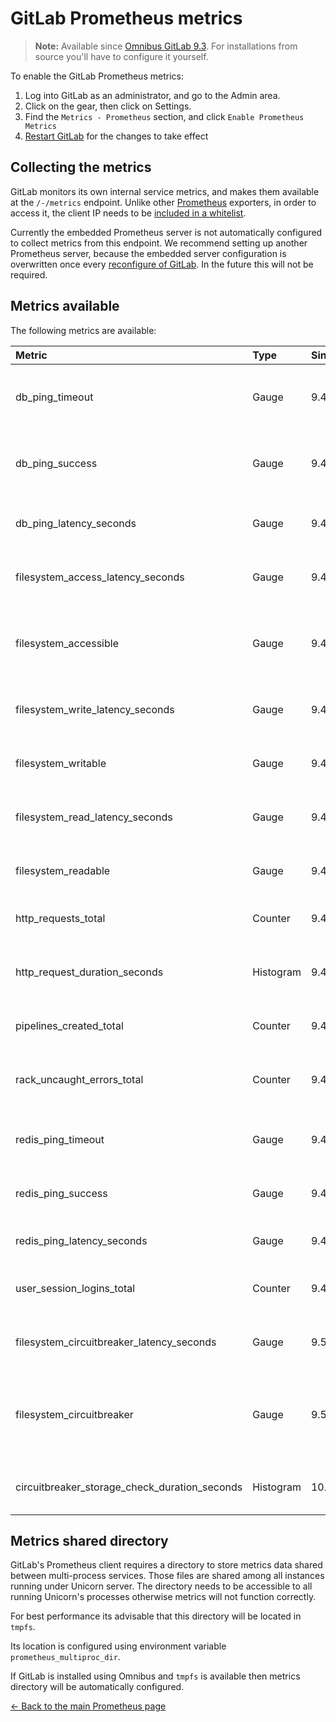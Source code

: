 # GitLab Prometheus metrics

>**Note:**
Available since [Omnibus GitLab 9.3][29118]. For
installations from source you'll have to configure it yourself.

To enable the GitLab Prometheus metrics:

1. Log into GitLab as an administrator, and go to the Admin area.
1. Click on the gear, then click on Settings.
1. Find the `Metrics - Prometheus` section, and click `Enable Prometheus Metrics`
1. [Restart GitLab][restart] for the changes to take effect

## Collecting the metrics

GitLab monitors its own internal service metrics, and makes them available at the
`/-/metrics` endpoint. Unlike other [Prometheus] exporters, in order to access
it, the client IP needs to be [included in a whitelist][whitelist].

Currently the embedded Prometheus server is not automatically configured to
collect metrics from this endpoint. We recommend setting up another Prometheus
server, because the embedded server configuration is overwritten once every
[reconfigure of GitLab][reconfigure]. In the future this will not be required.

## Metrics available

The following metrics are available:

| Metric                                        | Type      | Since | Description |
|:--------------------------------------------- |:--------- |:----- |:----------- |
| db_ping_timeout                               | Gauge     | 9.4   | Whether or not the last database ping timed out |
| db_ping_success                               | Gauge     | 9.4   | Whether or not the last database ping succeeded |
| db_ping_latency_seconds                       | Gauge     | 9.4   | Round trip time of the database ping |
| filesystem_access_latency_seconds             | Gauge     | 9.4   | Latency in accessing a specific filesystem |
| filesystem_accessible                         | Gauge     | 9.4   | Whether or not a specific filesystem is accessible |
| filesystem_write_latency_seconds              | Gauge     | 9.4   | Write latency of a specific filesystem |
| filesystem_writable                           | Gauge     | 9.4   | Whether or not the filesystem is writable |
| filesystem_read_latency_seconds               | Gauge     | 9.4   | Read latency of a specific filesystem |
| filesystem_readable                           | Gauge     | 9.4   | Whether or not the filesystem is readable |
| http_requests_total                           | Counter   | 9.4   | Rack request count |
| http_request_duration_seconds                 | Histogram | 9.4   | HTTP response time from rack middleware |
| pipelines_created_total                       | Counter   | 9.4   | Counter of pipelines created |
| rack_uncaught_errors_total                    | Counter   | 9.4   | Rack connections handling uncaught errors count |
| redis_ping_timeout                            | Gauge     | 9.4   | Whether or not the last redis ping timed out |
| redis_ping_success                            | Gauge     | 9.4   | Whether or not the last redis ping succeeded |
| redis_ping_latency_seconds                    | Gauge     | 9.4   | Round trip time of the redis ping |
| user_session_logins_total                     | Counter   | 9.4   | Counter of how many users have logged in |
| filesystem_circuitbreaker_latency_seconds     | Gauge     | 9.5   | Time spent validating if a storage is accessible |
| filesystem_circuitbreaker                     | Gauge     | 9.5   | Whether or not the circuit for a certain shard is broken or not |
| circuitbreaker_storage_check_duration_seconds | Histogram | 10.3  | Time a single storage probe took |

## Metrics shared directory

GitLab's Prometheus client requires a directory to store metrics data shared between multi-process services.
Those files are shared among all instances running under Unicorn server.
The directory needs to be accessible to all running Unicorn's processes otherwise
metrics will not function correctly.

For best performance its advisable that this directory will be located in `tmpfs`.

Its location is configured using environment variable `prometheus_multiproc_dir`.

If GitLab is installed using Omnibus and `tmpfs` is available then metrics
directory will be automatically configured.

[← Back to the main Prometheus page](index.md)

[29118]: https://gitlab.com/gitlab-org/gitlab-ce/issues/29118
[Prometheus]: https://prometheus.io
[restart]: ../../restart_gitlab.md#omnibus-gitlab-restart
[whitelist]: ../ip_whitelist.md
[reconfigure]: ../../restart_gitlab.md#omnibus-gitlab-reconfigure
